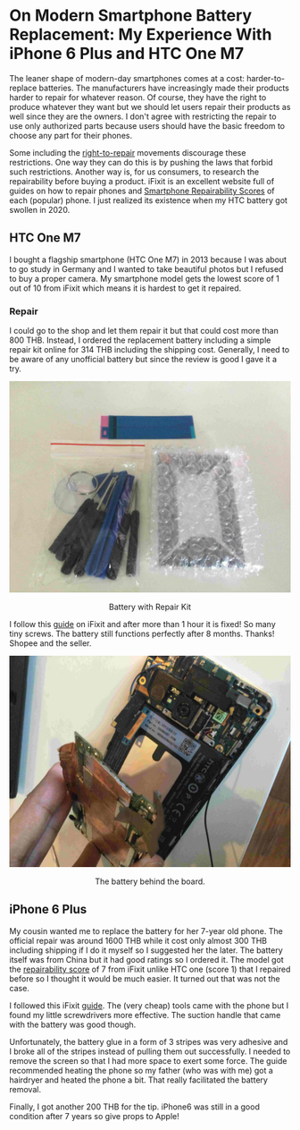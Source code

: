# On Modern Smartphone Battery Replacement: My Experience With iPhone 6 Plus and HTC One M7

The leaner shape of modern-day smartphones comes at a cost: harder-to-replace batteries. The manufacturers have increasingly made their products harder to repair for whatever reason. Of course, they have the right to produce whatever they want but we should let users repair their products as well since they are the owners. I don't agree with restricting the repair to use only authorized parts because users should have the basic freedom to choose any part for their phones.

Some including the [right-to-repair](https://www.repair.org/) movements discourage these restrictions. One way they can do this is by pushing the laws that forbid such restrictions. Another way is, for us consumers, to research the repairability before buying a product. iFixit is an excellent website full of guides on how to repair phones and [Smartphone Repairability Scores](https://www.ifixit.com/smartphone-repairability?sort=score) of each (popular) phone. I just realized its existence when my HTC battery got swollen in 2020.

## HTC One M7

I bought a flagship smartphone (HTC One M7) in 2013 because I was about to go study in Germany and I wanted to take beautiful photos but I refused to buy a proper camera. My smartphone model gets the lowest score of 1 out of 10 from iFixit which means it is hardest to get it repaired.

### Repair

I could go to the shop and let them repair it but that could cost more than 800 THB. Instead, I ordered the replacement battery including a simple repair kit online for 314 THB including the shipping cost. Generally, I need to be aware of any unofficial battery but since the review is good I gave it a try.

![repair kit](https://raw.githubusercontent.com/tkiat/my-writings-public/main/blog-data/image/htc_m7-repair_kit.jpg)

<center>Battery with Repair Kit</center>

I follow this [guide](https://www.ifixit.com/Guide/HTC+One+Battery+Replacement/30984) on iFixit and after more than 1 hour it is fixed! So many tiny screws. The battery still functions perfectly after 8 months. Thanks! Shopee and the seller.

![HTC One M7 internal](https://raw.githubusercontent.com/tkiat/my-writings-public/main/blog-data/image/htc_m7-internal.jpg)

<center>The battery behind the board.</center>

## iPhone 6 Plus

My cousin wanted me to replace the battery for her 7-year old phone. The official repair was around 1600 THB while it cost only almost 300 THB including shipping if I do it myself so I suggested her the later. The battery itself was from China but it had good ratings so I ordered it. The model got the [repairability score](https://www.ifixit.com/Device/iPhone_6_Plus) of 7 from iFixit unlike HTC one (score 1) that I repaired before so I thought it would be much easier. It turned out that was not the case.

I followed this iFixit [guide](https://www.ifixit.com/Guide/iPhone+6+Plus+Battery+Replacement/29424). The (very cheap) tools came with the phone but I found my little screwdrivers more effective. The suction handle that came with the battery was good though.

Unfortunately, the battery glue in a form of 3 stripes was very adhesive and I broke all of the stripes instead of pulling them out successfully. I needed to remove the screen so that I had more space to exert some force. The guide recommended heating the phone so my father (who was with me) got a hairdryer and heated the phone a bit. That really facilitated the battery removal.

Finally, I got another 200 THB for the tip. iPhone6 was still in a good condition after 7 years so give props to Apple!
